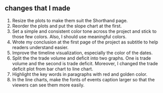 ## changes that I made
1. Resize the plots to make them suit the Shorthand page.
2. Reorder the plots and put the slope chart at the first.
3. Set a simple and consistent color tone across the project and stick to those few colors. Also, I should use meaningful colors.
4. Wrote my conclusion at the first page of the project as subtitle to help readers understand easier.
5. Improve the timeline visualization, especially the color of the dates.
6. Split the the trade volume and deficit into two graphs. One is trade volume and the second is trade deficit. Moreover, I changed the trade deficit plot from bar chart to line chart.
7. Highlight the key words in paragraphs with red and golden color.
8. In the line charts, make the fonts of events caption larger so that the viewers can see them more easily.
